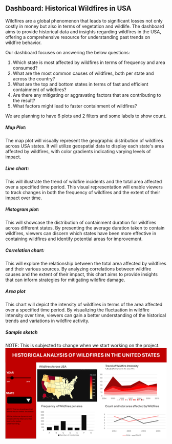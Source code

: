 ## Dashboard: Historical Wildfires in USA

Wildfires are a global phenomenon that leads to significant losses not only costly in money but also in terms of vegetation and wildlife. The dashboard aims to provide historical data and insights regarding wildfires in the USA, offering a comprehensive resource for understanding past trends on wildfire behavior.

Our dashboard focuses on answering the below questions:
1. Which state is most affected by wildfires in terms of frequency and area consumed? 
2. What are the most common causes of wildfires, both per state and across the country? 
3. What are the top and bottom states in terms of fast and efficient containment of wildfires?
4. Are there any mitigating or aggravating factors that are contributing to the result? 
5. What factors might lead to faster containment of wildfires? 

We are planning to have 6 plots and 2 filters and some labels to show count.

##### Map Plot:

The map plot will visually represent the geographic distribution of wildfires across USA states. It will utilize geospatial data to display each state's area affected by wildfires, with color gradients indicating varying levels of impact.


##### Line chart:
This will illustrate the trend of wildfire incidents and the total area affected over a specified time period. This visual representation will enable viewers to track changes in both the frequency of wildfires and the extent of their impact over time.


##### Histogram plot:
This will showcase the distribution of containment duration for wildfires across different states. By presenting the average duration taken to contain wildfires, viewers can discern which states have been more effective in containing wildfires and identify potential areas for improvement.


##### Correlation chart:
This will explore the relationship between the total area affected by wildfires and their various sources. By analyzing correlations between wildfire causes and the extent of their impact, this chart aims to provide insights that can inform strategies for mitigating wildfire damage.


##### Area plot
This chart will depict the intensity of wildfires in terms of the area affected over a specified time period. By visualizing the fluctuation in wildfire intensity over time, viewers can gain a better understanding of the historical trends and variations in wildfire activity.

##### Sample sketch
NOTE: This is subjected to change when we start working on the project.
![Image](dashboard_sketch.png)
